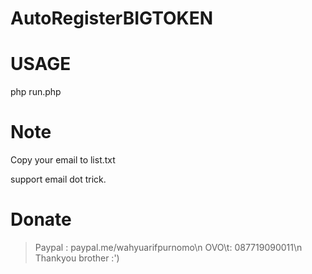 # AutoRegisterBIGTOKEN

# USAGE
php run.php

# Note
Copy your email to list.txt

support email dot trick.

# Donate
> Paypal : paypal.me/wahyuarifpurnomo\n
> OVO\t: 087719090011\n
Thankyou brother :')